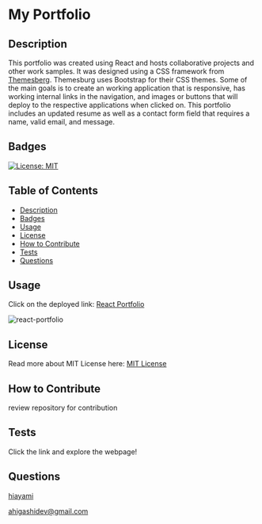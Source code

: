 # My Portfolio
## Description
This portfolio was created using React and hosts collaborative projects and other work samples. It was designed using a CSS framework from [Themesberg](https://themesberg.com/product/ui-kit/windows-95-ui-kit). Themesburg uses Bootstrap for their CSS themes. Some of the main goals is to create an working application that is responsive, has working internal links in the navigation, and images or buttons that will deploy to the respective applications when clicked on. This portfolio includes an updated resume as well as a contact form field that requires a name, valid email, and message. 
## Badges
[![License: MIT](https://img.shields.io/badge/License-MIT-yellow.svg)](https://opensource.org/licenses/MIT)
## Table of Contents
* [Description](#description)
* [Badges](#badges)
* [Usage](#usage)
* [License](#license)
* [How to Contribute](#how-to-contribute)
* [Tests](#tests)
* [Questions](#questions)

## Usage
Click on the deployed link:
[React Portfolio](https://hiayami.github.io/react-portfolio/)

![react-portfolio](https://user-images.githubusercontent.com/98536530/179430537-92b30d12-171c-4959-aa73-c8eee5841280.gif)

## License
Read more about MIT License here: [MIT License](https://opensource.org/licenses/MIT)
## How to Contribute
review repository for contribution
## Tests
Click the link and explore the webpage!
## Questions
[hiayami](https://github.com/hiayami)

[ahigashidev@gmail.com](mailto:ahigashidev@gmail.com)
